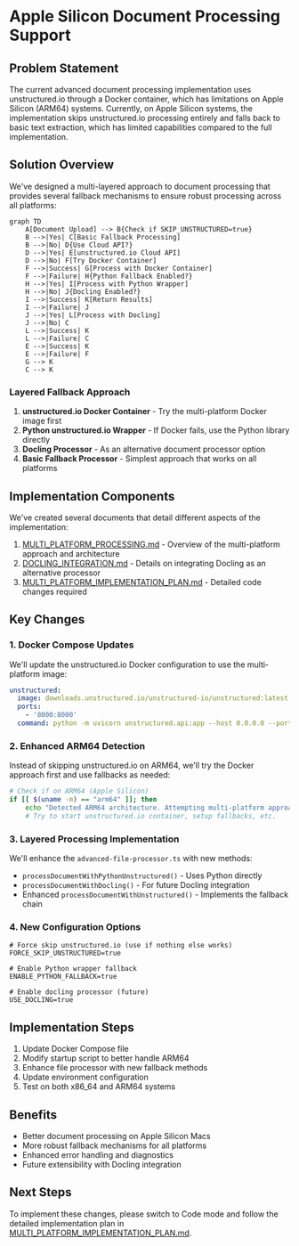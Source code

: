# Apple Silicon Document Processing Support

## Problem Statement

The current advanced document processing implementation uses unstructured.io through a Docker container, which has limitations on Apple Silicon (ARM64) systems. Currently, on Apple Silicon systems, the implementation skips unstructured.io processing entirely and falls back to basic text extraction, which has limited capabilities compared to the full implementation.

## Solution Overview

We've designed a multi-layered approach to document processing that provides several fallback mechanisms to ensure robust processing across all platforms:

```mermaid
graph TD
    A[Document Upload] --> B{Check if SKIP_UNSTRUCTURED=true}
    B -->|Yes| C[Basic Fallback Processing]
    B -->|No| D{Use Cloud API?}
    D -->|Yes| E[unstructured.io Cloud API]
    D -->|No| F[Try Docker Container]
    F -->|Success| G[Process with Docker Container]
    F -->|Failure| H{Python Fallback Enabled?}
    H -->|Yes| I[Process with Python Wrapper]
    H -->|No| J{Docling Enabled?}
    I -->|Success| K[Return Results]
    I -->|Failure| J
    J -->|Yes| L[Process with Docling]
    J -->|No| C
    L -->|Success| K
    L -->|Failure| C
    E -->|Success| K
    E -->|Failure| F
    G --> K
    C --> K
```

### Layered Fallback Approach

1. **unstructured.io Docker Container** - Try the multi-platform Docker image first
2. **Python unstructured.io Wrapper** - If Docker fails, use the Python library directly
3. **Docling Processor** - As an alternative document processor option
4. **Basic Fallback Processor** - Simplest approach that works on all platforms

## Implementation Components

We've created several documents that detail different aspects of the implementation:

1. [MULTI_PLATFORM_PROCESSING.md](./MULTI_PLATFORM_PROCESSING.md) - Overview of the multi-platform approach and architecture
2. [DOCLING_INTEGRATION.md](./DOCLING_INTEGRATION.md) - Details on integrating Docling as an alternative processor
3. [MULTI_PLATFORM_IMPLEMENTATION_PLAN.md](./MULTI_PLATFORM_IMPLEMENTATION_PLAN.md) - Detailed code changes required

## Key Changes

### 1. Docker Compose Updates

We'll update the unstructured.io Docker configuration to use the multi-platform image:

```yaml
unstructured:
  image: downloads.unstructured.io/unstructured-io/unstructured:latest
  ports:
    - '8000:8000'
  command: python -m uvicorn unstructured.api:app --host 0.0.0.0 --port 8000
```

### 2. Enhanced ARM64 Detection

Instead of skipping unstructured.io on ARM64, we'll try the Docker approach first and use fallbacks as needed:

```bash
# Check if on ARM64 (Apple Silicon)
if [[ $(uname -m) == "arm64" ]]; then
    echo "Detected ARM64 architecture. Attempting multi-platform approach..."
    # Try to start unstructured.io container, setup fallbacks, etc.
```

### 3. Layered Processing Implementation

We'll enhance the `advanced-file-processor.ts` with new methods:

- `processDocumentWithPythonUnstructured()` - Uses Python directly
- `processDocumentWithDocling()` - For future Docling integration
- Enhanced `processDocumentWithUnstructured()` - Implements the fallback chain

### 4. New Configuration Options

```
# Force skip unstructured.io (use if nothing else works)
FORCE_SKIP_UNSTRUCTURED=true

# Enable Python wrapper fallback
ENABLE_PYTHON_FALLBACK=true

# Enable docling processor (future)
USE_DOCLING=true
```

## Implementation Steps

1. Update Docker Compose file
2. Modify startup script to better handle ARM64
3. Enhance file processor with new fallback methods
4. Update environment configuration
5. Test on both x86_64 and ARM64 systems

## Benefits

- Better document processing on Apple Silicon Macs
- More robust fallback mechanisms for all platforms
- Enhanced error handling and diagnostics
- Future extensibility with Docling integration

## Next Steps

To implement these changes, please switch to Code mode and follow the detailed implementation plan in [MULTI_PLATFORM_IMPLEMENTATION_PLAN.md](./MULTI_PLATFORM_IMPLEMENTATION_PLAN.md).